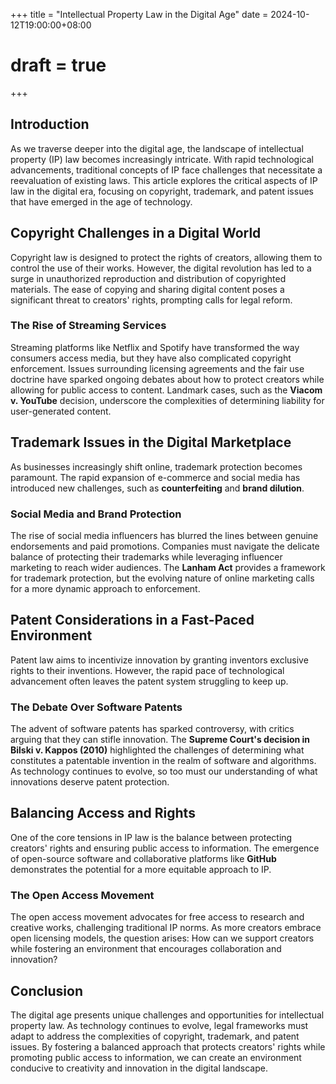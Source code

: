 +++
title = "Intellectual Property Law in the Digital Age"
date = 2024-10-12T19:00:00+08:00
# draft = true
+++

## Introduction

As we traverse deeper into the digital age, the landscape of intellectual property (IP) law becomes increasingly intricate. With rapid technological advancements, traditional concepts of IP face challenges that necessitate a reevaluation of existing laws. This article explores the critical aspects of IP law in the digital era, focusing on copyright, trademark, and patent issues that have emerged in the age of technology.

## Copyright Challenges in a Digital World

Copyright law is designed to protect the rights of creators, allowing them to control the use of their works. However, the digital revolution has led to a surge in unauthorized reproduction and distribution of copyrighted materials. The ease of copying and sharing digital content poses a significant threat to creators' rights, prompting calls for legal reform.

### The Rise of Streaming Services

Streaming platforms like Netflix and Spotify have transformed the way consumers access media, but they have also complicated copyright enforcement. Issues surrounding licensing agreements and the fair use doctrine have sparked ongoing debates about how to protect creators while allowing for public access to content. Landmark cases, such as the **Viacom v. YouTube** decision, underscore the complexities of determining liability for user-generated content.

## Trademark Issues in the Digital Marketplace

As businesses increasingly shift online, trademark protection becomes paramount. The rapid expansion of e-commerce and social media has introduced new challenges, such as **counterfeiting** and **brand dilution**.

### Social Media and Brand Protection

The rise of social media influencers has blurred the lines between genuine endorsements and paid promotions. Companies must navigate the delicate balance of protecting their trademarks while leveraging influencer marketing to reach wider audiences. The **Lanham Act** provides a framework for trademark protection, but the evolving nature of online marketing calls for a more dynamic approach to enforcement.

## Patent Considerations in a Fast-Paced Environment

Patent law aims to incentivize innovation by granting inventors exclusive rights to their inventions. However, the rapid pace of technological advancement often leaves the patent system struggling to keep up.

### The Debate Over Software Patents

The advent of software patents has sparked controversy, with critics arguing that they can stifle innovation. The **Supreme Court's decision in Bilski v. Kappos (2010)** highlighted the challenges of determining what constitutes a patentable invention in the realm of software and algorithms. As technology continues to evolve, so too must our understanding of what innovations deserve patent protection.

## Balancing Access and Rights

One of the core tensions in IP law is the balance between protecting creators' rights and ensuring public access to information. The emergence of open-source software and collaborative platforms like **GitHub** demonstrates the potential for a more equitable approach to IP.

### The Open Access Movement

The open access movement advocates for free access to research and creative works, challenging traditional IP norms. As more creators embrace open licensing models, the question arises: How can we support creators while fostering an environment that encourages collaboration and innovation?

## Conclusion

The digital age presents unique challenges and opportunities for intellectual property law. As technology continues to evolve, legal frameworks must adapt to address the complexities of copyright, trademark, and patent issues. By fostering a balanced approach that protects creators' rights while promoting public access to information, we can create an environment conducive to creativity and innovation in the digital landscape.
